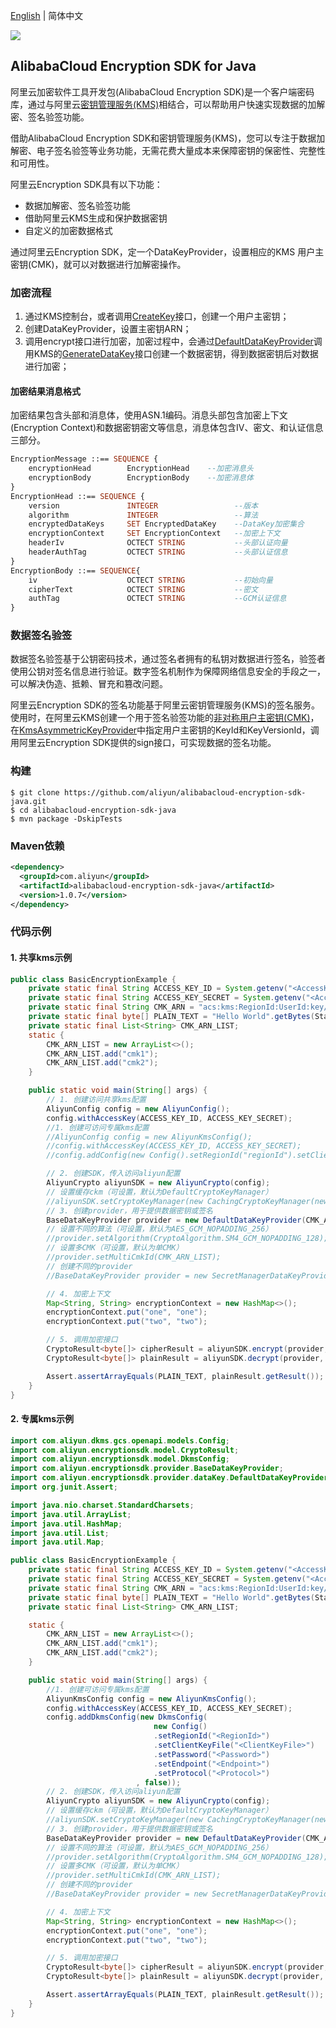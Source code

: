 [English](README.md) | 简体中文

![](https://aliyunsdk-pages.alicdn.com/icons/AlibabaCloud.svg)

## AlibabaCloud Encryption SDK for Java

阿里云加密软件工具开发包(AlibabaCloud Encryption SDK)是一个客户端密码库，通过与阿里云[密钥管理服务(KMS)](https://www.aliyun.com/product/kms)相结合，可以帮助用户快速实现数据的加解密、签名验签功能。

借助AlibabaCloud Encryption SDK和密钥管理服务(KMS)，您可以专注于数据加解密、电子签名验签等业务功能，无需花费大量成本来保障密钥的保密性、完整性和可用性。

阿里云Encryption SDK具有以下功能：

- 数据加解密、签名验签功能
- 借助阿里云KMS生成和保护数据密钥
- 自定义的加密数据格式

通过阿里云Encryption SDK，定一个DataKeyProvider，设置相应的KMS 用户主密钥(CMK)，就可以对数据进行加解密操作。

### 加密流程

1. 通过KMS控制台，或者调用[CreateKey](https://help.aliyun.com/document_detail/28947.html)接口，创建一个用户主密钥；
2. 创建DataKeyProvider，设置主密钥ARN；
3. 调用encrypt接口进行加密，加密过程中，会通过[DefaultDataKeyProvider](https://github.com/aliyun/alibabacloud-encryption-sdk-java/src/main/java/com/aliyun/encryptionsdk/provider/dataKey/DefaultDataKeyProvider.java)调用KMS的[GenerateDataKey](https://help.aliyun.com/document_detail/28948.html)接口创建一个数据密钥，得到数据密钥后对数据进行加密；

#### 加密结果消息格式

加密结果包含头部和消息体，使用ASN.1编码。消息头部包含加密上下文(Encryption Context)和数据密钥密文等信息，消息体包含IV、密文、和认证信息三部分。

```asn1
EncryptionMessage ::== SEQUENCE {
	encryptionHead        EncryptionHead    --加密消息头
	encryptionBody        EncryptionBody    --加密消息体
}
EncryptionHead ::== SEQUENCE {
	version               INTEGER                 --版本
	algorithm             INTEGER                 --算法
	encryptedDataKeys     SET EncryptedDataKey    --DataKey加密集合
	encryptionContext     SET EncryptionContext   --加密上下文
	headerIv              OCTECT STRING           --头部认证向量
	headerAuthTag         OCTECT STRING           --头部认证信息
}
EncryptionBody ::== SEQUENCE{
	iv                    OCTECT STRING           --初始向量
	cipherText            OCTECT STRING           --密文
	authTag               OCTECT STRING           --GCM认证信息
}
```

### 数据签名验签

数据签名验签基于公钥密码技术，通过签名者拥有的私钥对数据进行签名，验签者使用公钥对签名信息进行验证。数字签名机制作为保障网络信息安全的手段之一，可以解决伪造、抵赖、冒充和篡改问题。

阿里云Encryption SDK的签名功能基于阿里云密钥管理服务(KMS)的签名服务。使用时，在阿里云KMS创建一个用于签名验签功能的[非对称用户主密钥(CMK)](https://help.aliyun.com/document_detail/148147.html)，在[KmsAsymmetricKeyProvider](https://github.com/aliyun/alibabacloud-encryption-sdk-java/src/main/java/com/aliyun/encryptionsdk/provider/KmsAsymmetricKeyProvider.java)中指定用户主密钥的KeyId和KeyVersionId，调用阿里云Encryption SDK提供的sign接口，可实现数据的签名功能。

### 构建

```shell
$ git clone https://github.com/aliyun/alibabacloud-encryption-sdk-java.git
$ cd alibabacloud-encryption-sdk-java
$ mvn package -DskipTests
```

### Maven依赖

```xml
<dependency>
  <groupId>com.aliyun</groupId>
  <artifactId>alibabacloud-encryption-sdk-java</artifactId>
  <version>1.0.7</version>
</dependency>
```

### 代码示例

#### 1. 共享kms示例
```java
public class BasicEncryptionExample {
    private static final String ACCESS_KEY_ID = System.getenv("<AccessKeyId>");
    private static final String ACCESS_KEY_SECRET = System.getenv("<AccessKeySecret>");
    private static final String CMK_ARN = "acs:kms:RegionId:UserId:key/CmkId";
    private static final byte[] PLAIN_TEXT = "Hello World".getBytes(StandardCharsets.UTF_8);
    private static final List<String> CMK_ARN_LIST;
    static {
        CMK_ARN_LIST = new ArrayList<>();
        CMK_ARN_LIST.add("cmk1");
        CMK_ARN_LIST.add("cmk2");
    }

    public static void main(String[] args) {
        // 1. 创建访问共享kms配置
        AliyunConfig config = new AliyunConfig();
        config.withAccessKey(ACCESS_KEY_ID, ACCESS_KEY_SECRET);
        //1. 创建可访问专属kms配置
        //AliyunConfig config = new AliyunKmsConfig();
        //config.withAccessKey(ACCESS_KEY_ID, ACCESS_KEY_SECRET);
        //config.addConfig(new Config().setRegionId("regionId").setClientKeyFile("clientKeyFile").setPassword("password").setEndpoint("endpoint").setProtocol("protocol"));      

        // 2. 创建SDK，传入访问aliyun配置
        AliyunCrypto aliyunSDK = new AliyunCrypto(config);
        // 设置缓存ckm（可设置，默认为DefaultCryptoKeyManager）
        //aliyunSDK.setCryptoKeyManager(new CachingCryptoKeyManager(new LocalDataKeyMaterialCache()));
        // 3. 创建provider，用于提供数据密钥或签名
        BaseDataKeyProvider provider = new DefaultDataKeyProvider(CMK_ARN);
        // 设置不同的算法（可设置，默认为AES_GCM_NOPADDING_256）
        //provider.setAlgorithm(CryptoAlgorithm.SM4_GCM_NOPADDING_128);
        // 设置多CMK（可设置，默认为单CMK）
        //provider.setMultiCmkId(CMK_ARN_LIST);
        // 创建不同的provider
        //BaseDataKeyProvider provider = new SecretManagerDataKeyProvider(CMK_ID, "dataKeySecretName");

        // 4. 加密上下文
        Map<String, String> encryptionContext = new HashMap<>();
        encryptionContext.put("one", "one");
        encryptionContext.put("two", "two");

        // 5. 调用加密接口
        CryptoResult<byte[]> cipherResult = aliyunSDK.encrypt(provider, PLAIN_TEXT, encryptionContext);
        CryptoResult<byte[]> plainResult = aliyunSDK.decrypt(provider, cipherResult.getResult());

        Assert.assertArrayEquals(PLAIN_TEXT, plainResult.getResult());
    }
}
```
#### 2. 专属kms示例
```java
import com.aliyun.dkms.gcs.openapi.models.Config;
import com.aliyun.encryptionsdk.model.CryptoResult;
import com.aliyun.encryptionsdk.model.DkmsConfig;
import com.aliyun.encryptionsdk.provider.BaseDataKeyProvider;
import com.aliyun.encryptionsdk.provider.dataKey.DefaultDataKeyProvider;
import org.junit.Assert;

import java.nio.charset.StandardCharsets;
import java.util.ArrayList;
import java.util.HashMap;
import java.util.List;
import java.util.Map;

public class BasicEncryptionExample {
    private static final String ACCESS_KEY_ID = System.getenv("<AccessKeyId>");
    private static final String ACCESS_KEY_SECRET = System.getenv("<AccessKeySecret>");
    private static final String CMK_ARN = "acs:kms:RegionId:UserId:key/CmkId";
    private static final byte[] PLAIN_TEXT = "Hello World".getBytes(StandardCharsets.UTF_8);
    private static final List<String> CMK_ARN_LIST;

    static {
        CMK_ARN_LIST = new ArrayList<>();
        CMK_ARN_LIST.add("cmk1");
        CMK_ARN_LIST.add("cmk2");
    }

    public static void main(String[] args) {
        //1. 创建可访问专属kms配置
        AliyunKmsConfig config = new AliyunKmsConfig();
        config.withAccessKey(ACCESS_KEY_ID, ACCESS_KEY_SECRET);
        config.addDkmsConfig(new DkmsConfig(
                                new Config()
                                .setRegionId("<RegionId>")
                                .setClientKeyFile("<ClientKeyFile>")
                                .setPassword("<Password>")
                                .setEndpoint("<Endpoint>")
                                .setProtocol("<Protocol>")
                            , false));
        // 2. 创建SDK，传入访问aliyun配置
        AliyunCrypto aliyunSDK = new AliyunCrypto(config);
        // 设置缓存ckm（可设置，默认为DefaultCryptoKeyManager）
        //aliyunSDK.setCryptoKeyManager(new CachingCryptoKeyManager(new LocalDataKeyMaterialCache()));
        // 3. 创建provider，用于提供数据密钥或签名
        BaseDataKeyProvider provider = new DefaultDataKeyProvider(CMK_ARN);
        // 设置不同的算法（可设置，默认为AES_GCM_NOPADDING_256）
        //provider.setAlgorithm(CryptoAlgorithm.SM4_GCM_NOPADDING_128);
        // 设置多CMK（可设置，默认为单CMK）
        //provider.setMultiCmkId(CMK_ARN_LIST);
        // 创建不同的provider
        //BaseDataKeyProvider provider = new SecretManagerDataKeyProvider(CMK_ID, "dataKeySecretName");

        // 4. 加密上下文
        Map<String, String> encryptionContext = new HashMap<>();
        encryptionContext.put("one", "one");
        encryptionContext.put("two", "two");

        // 5. 调用加密接口
        CryptoResult<byte[]> cipherResult = aliyunSDK.encrypt(provider, PLAIN_TEXT, encryptionContext);
        CryptoResult<byte[]> plainResult = aliyunSDK.decrypt(provider, cipherResult.getResult());

        Assert.assertArrayEquals(PLAIN_TEXT, plainResult.getResult());
    }
}
```